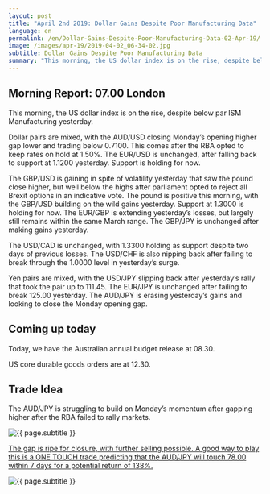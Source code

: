 ```yaml
---
layout: post
title: "April 2nd 2019: Dollar Gains Despite Poor Manufacturing Data"
language: en
permalink: /en/Dollar-Gains-Despite-Poor-Manufacturing-Data-02-Apr-19/
image: /images/apr-19/2019-04-02_06-34-02.jpg
subtitle: Dollar Gains Despite Poor Manufacturing Data
summary: "This morning, the US dollar index is on the rise, despite below par ISM Manufacturing yesterday. Dollar pairs are mixed, with the AUD/USD closing Monday’s opening gap lower and trading below 0.7100. This comes after the RBA opted to keep rates on hold at 1.50%"
---
```

## Morning Report: 07.00 London

This morning, the US dollar index is on the rise, despite below par ISM Manufacturing yesterday. 

Dollar pairs are mixed, with the AUD/USD closing Monday’s opening higher gap lower and trading below 0.7100. This comes after the RBA opted to keep rates on hold at 1.50%. The EUR/USD is unchanged, after falling back to support at 1.1200 yesterday. Support is holding for now. 

The GBP/USD is gaining in spite of volatility yesterday that saw the pound close higher, but well below the highs after parliament opted to reject all Brexit options in an indicative vote. The pound is positive this morning, with the GBP/USD building on the wild gains yesterday. Support at 1.3000 is holding for now. The EUR/GBP is extending yesterday’s losses, but largely still remains within the same March range. The GBP/JPY is unchanged after making gains yesterday. 

The USD/CAD is unchanged, with 1.3300 holding as support despite two days of previous losses. The USD/CHF is also nipping back after failing to break through the 1.0000 level in yesterday’s surge. 

Yen pairs are mixed, with the USD/JPY slipping back after yesterday’s rally that took the pair up to 111.45. The EUR/JPY is unchanged after failing to break 125.00 yesterday. The AUD/JPY is erasing yesterday’s gains and looking to close the Monday opening gap. 

## Coming up today

Today, we have the Australian annual budget release at 08.30. 

US core durable goods orders are at 12.30. 

## Trade Idea

The AUD/JPY is struggling to build on Monday’s momentum after gapping higher after the RBA failed to rally markets.

<img class="post-image" src="{{ site.url }}/images/apr-19/2019-04-02_06-34-02.jpg" alt="{{ page.subtitle }}" title="{{ page.subtitle }}">

<a href="%LINK%%?currency=GBP&market=forex&underlying=frxAUDJPY&formname=touchnotouch&duration_amount=7&duration_units=d&amount=10&amount_type=stake&expiry_type=duration&barrier=78.00" target="_blank" rel="noopener noreferrer nofollow">The gap is ripe for closure, with further selling possible. A good way to play this is a ONE TOUCH trade predicting that the AUD/JPY will touch 78.00 within 7 days for a potential return of 138%.</a>

<img class="post-image" src="{{ site.url }}/images/apr-19/2019-04-02_06-36-19.jpg" alt="{{ page.subtitle }}" title="{{ page.subtitle }}">